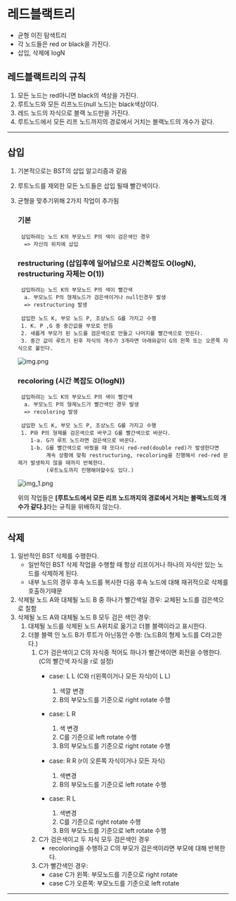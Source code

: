# 레드블랙트리 

- 균형 이진 탐색트리
- 각 노드들은 red or black을 가진다.
- 삽입, 삭제에 logN

## 레드블랙트리의 규칙
1. 모든 노드는 red아니면 black의 색상을 가진다.
2. 루트노드와 모든 리프노드(null 노드)는 black색상이다.
3. 레드 노드의 자식으로 블랙 노드만을 가진다.
4. 루트노드에서 모든 리프 노드까지의 경로에서 거치는 블랙노드의 개수가 같다.

-----
## 삽입

1. 기본적으로는 BST의 삽입 알고리즘과 같음
2. 루트노드를 제외한 모든 노드들은 삽입 될때 빨간색이다. 
3. 균형을 맞추기위해 2가지 작업이 추가됨

    ### 기본

        삽입하려는 노드 K의 부모노드 P의 색이 검은색인 경우
         => 자신의 위치에 삽입
    ### restructuring (삽입후에 일어남으로 시간복잡도 O(logN), restructuring 자체는 O(1))
        삽입하려는 노드 K의 부모노드 P의 색이 빨간색
         a. 부모노드 P의 형제노드가 검은색이거나 null인경우 발생
         => restructuring 발생
        
        삽입한 노드 K, 부모 노드 P, 조상노드 G를 가지고 수행
        1. K. P ,G 중 중간값을 부모로 만듬
        2. 새롭게 부모가 된 노드를 검은색으로 만들고 나머지를 빨간색으로 만든다.
        3. 중간 값이 루트가 된후 자식의 개수가 3개라면 아래와같이 G의 왼쪽 또는 오른쪽 자식으로 붙인다.
    ![img.png](img.png)

    ### recoloring (시간 복잡도 O(logN))
        삽입하려는 노드 K의 부모노드 P의 색이 빨간색
         a. 부모노드 P의 형제노드가 빨간색인 경우 발생
         => recoloring 발생

        삽입한 노드 K, 부모 노드 P, 조상노드 G를 가지고 수행
        1. P와 P의 형제를 검은색으로 바꾸고 G를 빨간색으로 바꾼다.
           1-a. G가 루트 노드라면 검은색으로 바꾼다.
           1-b. G를 빨간색으로 바꿨을 때 또다시 red-red(double red)가 발생한다면 
                계속 상황에 맞춰 restructuring, recoloring을 진행해서 red-red 문제가 발생하지 않을 때까지 반복한다.
                (루트노도까지 진행해야할수도 있다.)
    ![img_1.png](img_1.png)

    위의 작업들은 <strong>[루트노드에서 모든 리프 노드까지의 경로에서 거치는 블랙노드의 개수가 같다.]</strong>라는
    규칙을 위배하지 않는다.
-----
## 삭제

1. 일반적인 BST 삭제를 수행한다.
   - 일반적인 BST 삭제 작업을 수행할 때 항상 리프이거나 하나의 자식만 있는 노드를 삭제하게 된다.
   - 내부 노드의 경우 후속 노드를 복사한 다음 후속 노드에 대해 재귀적으로 삭제를 호출하기때문
2. 삭제될 노드 A와 대체될 노드 B 중 하나가 빨간색일 경우: 교체된 노드를 검은색으로 칠함
3. 삭제될 노드 A와 대체될 노드 B 모두 검은 색인 경우:
   1. 대체될 노드를 삭제된 노드 A위치로 옮기고 더블 블랙이라고 표시한다.
   2. 더블 블랙 인 노드 B가 루트가 아닌동안 수행: (노드B의 형제 노드를 C라고한다.)
      1. C가 검은색이고 C의 자식중 적어도 하나가 빨간색이면 회전을 수행한다. (C의 빨간색 자식을 r로 설정)
         - case: L L (C와 r(왼쪽이거나 모든 자식)이 L L)
           1. 색깔 변경
           2. B의 부모노드를 기준으로 right rotate 수행
           
         - case: L R
           1. 색 변경
           2. C를 기준으로 left rotate 수행
           3. B의 부모노드를 기준으로 right rotate 수행

         - case: R R (r이 오른쪽 자식이거나 모든 자식)
           1. 색변경
           2. B의 부모노드를 기준으로 left rotate 수행
           
         - case: R L
           1. 색변경 
           2. C를 기준으로 right rotate 수행
           3. B의 부모노드를 기준으로 left rotate 수행
      2. C가 검은색이고 두 자식 모두 검은색인 경우
         - recoloring을 수행하고 C의 부모가 검은색이라면 부모에 대해 반복한다.
      3. C가 빨간색인 경우:
         - case C가 왼쪽: 부모노드를 기준으로 right rotate
         - case C가 오른쪽: 부모노드를 기준으로 left rotate
--------
